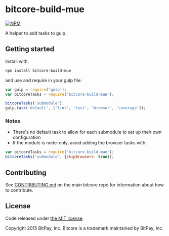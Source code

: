 # bitcore-build-mue

[![NPM](https://img.shields.io/npm/v/bitcore-build-mue.svg?style=flat-square)](https://npmjs.org/package/bitcore-build-mue)

A helper to add tasks to gulp.

## Getting started

Install with:

```sh
npm install bitcore-build-mue
```

and use and require in your gulp file: 

```javascript
var gulp = require('gulp');
var bitcoreTasks = require('bitcore-build-mue');

bitcoreTasks('submodule');
gulp.task('default', ['lint', 'test', 'browser', 'coverage']);
```

### Notes

* There's no default task to allow for each submodule to set up their own configuration
* If the module is node-only, avoid adding the browser tasks with:
```javascript
var bitcoreTasks = require('bitcore-build-mue');
bitcoreTasks('submodule', {skipBrowsers: true});
```

## Contributing

See [CONTRIBUTING.md](https://github.com/bitpay/bitcore) on the main bitcore repo for information about how to contribute.

## License

Code released under [the MIT license](https://github.com/bitpay/bitcore/blob/master/LICENSE).

Copyright 2015 BitPay, Inc. Bitcore is a trademark maintained by BitPay, Inc.

